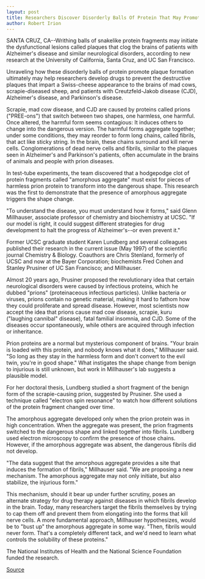 ```yaml
---
layout: post
title: Researchers Discover Disorderly Balls Of Protein That May Promote Scrapie, "Mad Cow," Alzheimer's, And Related Diseases
author: Robert Irion
---
```


SANTA CRUZ, CA--Writhing balls of snakelike protein fragments may  initiate the dysfunctional lesions called plaques that clog the brains  of patients with Alzheimer's disease and similar neurological  disorders, according to new research at the University of California,  Santa Cruz, and UC San Francisco.

Unraveling how these disorderly balls of protein promote  plaque formation ultimately may help researchers develop drugs to  prevent the destructive plaques that impart a Swiss-cheese  appearance to the brains of mad cows, scrapie-diseased sheep, and  patients with Creutzfeld-Jakob disease (CJD), Alzheimer's disease,  and Parkinson's disease.

Scrapie, mad cow disease, and CJD are caused by proteins  called prions ("PREE-ons") that switch between two shapes, one  harmless, one harmful. Once altered, the harmful form seems  contagious: It induces others to change into the dangerous version.  The harmful forms aggregate together; under some conditions, they  may reorder to form long chains, called fibrils, that act like sticky  string. In the brain, these chains surround and kill nerve cells.  Conglomerations of dead nerve cells and fibrils, similar to the  plaques seen in Alzheimer's and Parkinson's patients, often  accumulate in the brains of animals and people with prion diseases.

In test-tube experiments, the team discovered that a  hodgepodge clot of protein fragments called "amorphous aggregate"  must exist for pieces of harmless prion protein to transform into  the dangerous shape. This research was the first to demonstrate  that the presence of amorphous aggregate triggers the shape change.

"To understand the disease, you must understand how it  forms," said Glenn Millhauser, associate professor of chemistry and  biochemistry at UCSC. "If our model is right, it could suggest  different strategies for drug development to halt the progress of  Alzheimer's--or even prevent it."

Former UCSC graduate student Karen Lundberg and several  colleagues published their research in the current issue (May 1997)  of the scientific journal Chemistry & Biology. Coauthors are Chris  Stenland, formerly of UCSC and now at the Bayer Corporation;  biochemists Fred Cohen and Stanley Prusiner of UC San Francisco;  and Millhauser.

Almost 20 years ago, Prusiner proposed the revolutionary idea  that certain neurological disorders were caused by infectious  proteins, which he dubbed "prions" (proteinaceous infectious  particles). Unlike bacteria or viruses, prions contain no genetic  material, making it hard to fathom how they could proliferate and  spread disease. However, most scientists now accept the idea that  prions cause mad cow disease, scrapie, kuru ("laughing cannibal"  disease), fatal familial insomnia, and CJD. Some of the diseases  occur spontaneously, while others are acquired through infection or  inheritance.

Prion proteins are a normal but mysterious component of  brains. "Your brain is loaded with this protein, and nobody knows  what it does," Millhauser said. "So long as they stay in the harmless  form and don't convert to the evil twin, you're in good shape." What  instigates the shape change from benign to injurious is still  unknown, but work in Millhauser's lab suggests a plausible model.

For her doctoral thesis, Lundberg studied a short fragment of  the benign form of the scrapie-causing prion, suggested by Prusiner.  She used a technique called "electron spin resonance" to watch how  different solutions of the protein fragment changed over time.

The amorphous aggregate developed only when the prion  protein was in high concentration. When the aggregate was present,  the prion fragments switched to the dangerous shape and linked  together into fibrils. Lundberg used electron microscopy to confirm  the presence of those chains. However, if the amorphous aggregate  was absent, the dangerous fibrils did not develop.

"The data suggest that the amorphous aggregate provides a site  that induces the formation of fibrils," Millhauser said. "We are  proposing a new mechanism. The amorphous aggregate may not only  initiate, but also stabilize, the injurious form."

This mechanism, should it bear up under further scrutiny,  poses an alternate strategy for drug therapy against diseases in  which fibrils develop in the brain. Today, many researchers target  the fibrils themselves by trying to cap them off and prevent them  from elongating into the forms that kill nerve cells. A more  fundamental approach, Millhauser hypothesizes, would be to "bust  up" the amorphous aggregate in some way. "Then, fibrils would never  form. That's a completely different tack, and we'd need to learn what  controls the solubility of these proteins."

The National Institutes of Health and the National Science  Foundation funded the research.

[Source](http://www1.ucsc.edu/news_events/press_releases/archive/96-97/06-97/060997-Disorderly_proteins.html "Permalink to 060997-Disorderly_proteins")